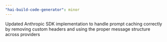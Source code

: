 ```yaml
---
"hai-build-code-generator": minor
---
```


Updated Anthropic SDK implementation to handle prompt caching correctly by removing custom headers and using the proper message structure across providers

